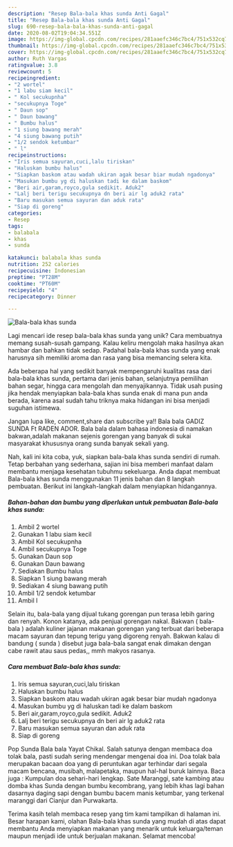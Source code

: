 ```yaml
---
description: "Resep Bala-bala khas sunda Anti Gagal"
title: "Resep Bala-bala khas sunda Anti Gagal"
slug: 690-resep-bala-bala-khas-sunda-anti-gagal
date: 2020-08-02T19:04:34.551Z
image: https://img-global.cpcdn.com/recipes/281aaefc346c7bc4/751x532cq70/bala-bala-khas-sunda-foto-resep-utama.jpg
thumbnail: https://img-global.cpcdn.com/recipes/281aaefc346c7bc4/751x532cq70/bala-bala-khas-sunda-foto-resep-utama.jpg
cover: https://img-global.cpcdn.com/recipes/281aaefc346c7bc4/751x532cq70/bala-bala-khas-sunda-foto-resep-utama.jpg
author: Ruth Vargas
ratingvalue: 3.8
reviewcount: 5
recipeingredient:
- "2 wortel"
- "1 labu siam kecil"
- " Kol secukupnha"
- "secukupnya Toge"
- " Daun sop"
- " Daun bawang"
- " Bumbu halus"
- "1 siung bawang merah"
- "4 siung bawang putih"
- "1/2 sendok ketumbar"
- " l"
recipeinstructions:
- "Iris semua sayuran,cuci,lalu tiriskan"
- "Haluskan bumbu halus"
- "Siapkan baskom atau wadah ukiran agak besar biar mudah ngadonya"
- "Masukan bumbu yg di haluskan tadi ke dalam baskom"
- "Beri air,garam,royco,gula sedikit. Aduk2"
- "Lalj beri terigu secukupnya dn beri air lg aduk2 rata"
- "Baru masukan semua sayuran dan aduk rata"
- "Siap di goreng"
categories:
- Resep
tags:
- balabala
- khas
- sunda

katakunci: balabala khas sunda 
nutrition: 252 calories
recipecuisine: Indonesian
preptime: "PT28M"
cooktime: "PT60M"
recipeyield: "4"
recipecategory: Dinner

---
```



![Bala-bala khas sunda](https://img-global.cpcdn.com/recipes/281aaefc346c7bc4/751x532cq70/bala-bala-khas-sunda-foto-resep-utama.jpg)

Lagi mencari ide resep bala-bala khas sunda yang unik? Cara membuatnya memang susah-susah gampang. Kalau keliru mengolah maka hasilnya akan hambar dan bahkan tidak sedap. Padahal bala-bala khas sunda yang enak harusnya sih memiliki aroma dan rasa yang bisa memancing selera kita.

Ada beberapa hal yang sedikit banyak mempengaruhi kualitas rasa dari bala-bala khas sunda, pertama dari jenis bahan, selanjutnya pemilihan bahan segar, hingga cara mengolah dan menyajikannya. Tidak usah pusing jika hendak menyiapkan bala-bala khas sunda enak di mana pun anda berada, karena asal sudah tahu triknya maka hidangan ini bisa menjadi suguhan istimewa.

Jangan lupa like, comment,share dan subscribe ya!! Bala bala GADIZ SUNDA Ft RADEN ADOR. Bala bala dalam bahasa indonesia di namakan bakwan,adalah makanan sejenis gorengan yang banyak di sukai masyarakat khususnya orang sunda banyak sekali yang.


Nah, kali ini kita coba, yuk, siapkan bala-bala khas sunda sendiri di rumah. Tetap berbahan yang sederhana, sajian ini bisa memberi manfaat dalam membantu menjaga kesehatan tubuhmu sekeluarga. Anda dapat membuat Bala-bala khas sunda menggunakan 11 jenis bahan dan 8 langkah pembuatan. Berikut ini langkah-langkah dalam menyiapkan hidangannya.

<!--inarticleads1-->

##### Bahan-bahan dan bumbu yang diperlukan untuk pembuatan Bala-bala khas sunda:

1. Ambil 2 wortel
1. Gunakan 1 labu siam kecil
1. Ambil  Kol secukupnha
1. Ambil secukupnya Toge
1. Gunakan  Daun sop
1. Gunakan  Daun bawang
1. Sediakan  Bumbu halus
1. Siapkan 1 siung bawang merah
1. Sediakan 4 siung bawang putih
1. Ambil 1/2 sendok ketumbar
1. Ambil  l


Selain itu, bala-bala yang dijual tukang gorengan pun terasa lebih garing dan renyah. Konon katanya, ada penjual gorengan nakal. Bakwan ( bala-bala ) adalah kuliner jajanan makanan gorengan yang terbuat dari beberapa macam sayuran dan tepung terigu yang digoreng renyah. Bakwan kalau di bandung ( sunda ) disebut juga bala-bala sangat enak dimakan dengan cabe rawit atau saus pedas,, mmh makyos rasanya. 

<!--inarticleads2-->

##### Cara membuat Bala-bala khas sunda:

1. Iris semua sayuran,cuci,lalu tiriskan
1. Haluskan bumbu halus
1. Siapkan baskom atau wadah ukiran agak besar biar mudah ngadonya
1. Masukan bumbu yg di haluskan tadi ke dalam baskom
1. Beri air,garam,royco,gula sedikit. Aduk2
1. Lalj beri terigu secukupnya dn beri air lg aduk2 rata
1. Baru masukan semua sayuran dan aduk rata
1. Siap di goreng


Pop Sunda Bala bala Yayat Chikal. Salah satunya dengan membaca doa tolak bala, pasti sudah sering mendengar mengenai doa ini. Doa tolak bala merupakan bacaan doa yang di peruntukan agar terhindar dari segala macam bencana, musibah, malapetaka, maupun hal-hal buruk lainnya. Baca juga : Kumpulan doa sehari-hari lengkap. Sate Maranggi, sate kambing atau domba khas Sunda dengan bumbu kecombrang, yang lebih khas lagi bahan dasarnya daging sapi dengan bumbu bacem manis ketumbar, yang terkenal maranggi dari Cianjur dan Purwakarta. 

Terima kasih telah membaca resep yang tim kami tampilkan di halaman ini. Besar harapan kami, olahan Bala-bala khas sunda yang mudah di atas dapat membantu Anda menyiapkan makanan yang menarik untuk keluarga/teman maupun menjadi ide untuk berjualan makanan. Selamat mencoba!
